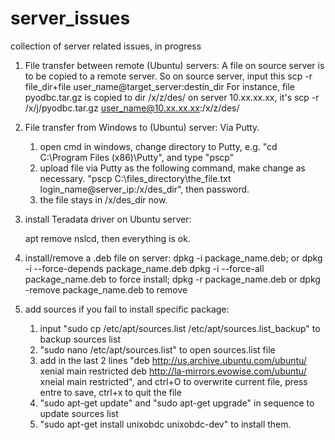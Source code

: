 # server_issues
collection of server related issues, in progress

1. File transfer between remote (Ubuntu) servers:
   A file on source server is to be copied to a remote server. So on source server, input this
   scp -r file_dir+file user_name@target_server:destin_dir
   For instance, file pyodbc.tar.gz is copied to dir /x/z/des/ on server 10.xx.xx.xx, it's
   scp -r /x/j/pyodbc.tar.gz user_name@10.xx.xx.xx:/x/z/des/

2. File transfer from Windows to (Ubuntu) server:
   Via Putty.
   1) open cmd in windows, change directory to Putty, e.g. "cd C:\Program Files (x86)\Putty\", and type "pscp"
   2) upload file via Putty as the following command, make change as necessary.
   "pscp C:\files_directory\the_file.txt login_name@server_ip:/x/des_dir", then password.
   3) the file stays in /x/des_dir now.
   
3. install Teradata driver on Ubuntu server:
   
   apt remove nslcd, then everything is ok.

4. install/remove a .deb file on server:
   dpkg -i package_name.deb;
   or
   dpkg -i --force-depends package_name.deb
   dpkg -i --force-all package_name.deb
   to force install;
   dpkg -r package_name.deb
   or 
   dpkg -remove package_name.deb
   to remove

5. add sources if you fail to install specific package:
    1) input "sudo cp /etc/apt/sources.list /etc/apt/sources.list_backup" to backup sources list
    2) "sudo nano /etc/apt/sources.list" to open sources.list file
    3) add in the last 2 lines 
       "deb http://us.archive.ubuntu.com/ubuntu/ xenial main restricted
        deb http://la-mirrors.evowise.com/ubuntu/ xneial main restricted", and ctrl+O to overwrite current file, press entre to save, ctrl+x to quit the file
    4) "sudo apt-get update" and "sudo apt-get upgrade" in sequence to update sources list
    5) "sudo apt-get install unixobdc unixobdc-dev" to install them.
